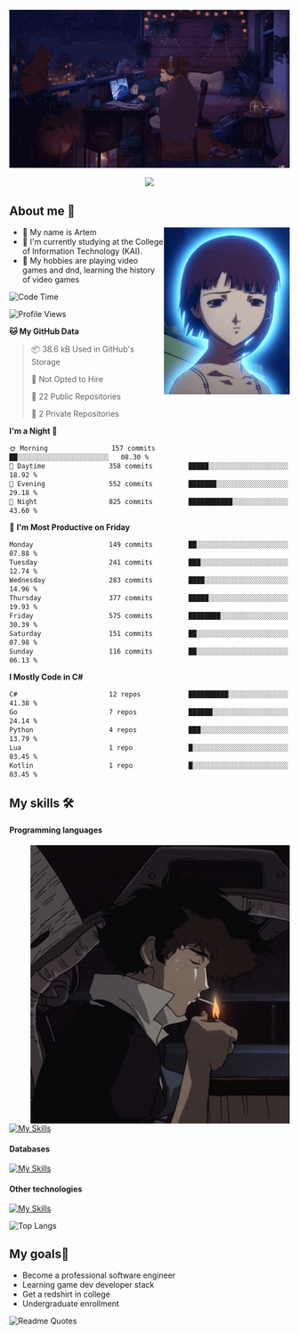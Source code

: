 <div align="center">
  <p>
    <img src="assets/lo-fi.gif">
  </p>
  <p>
    <img src="https://readme-typing-svg.herokuapp.com?color=%2336BCF7&lines=Welcome-to-my-profile&center=true&width=380&height=50&duration=4000&pause=1000">
  </p>
</div>

<div>
  <h2>About me 🚀</h2>
   <div align="center">
    <img src="assets/lain2.gif" align="right" height="300px">
  </div>
  <ul>
    <li>👨 My name is Artem</li>
    <li>🌱 I'm currently studying at the College of Information Technology (KAI).</li>
    <li>👾 My hobbies are playing video games and dnd, learning the history of video games </li>
  </ul>
</div>


<!--START_SECTION:waka-->
![Code Time](http://img.shields.io/badge/Code%20Time-238%20hrs%2017%20mins-blue)

![Profile Views](http://img.shields.io/badge/Profile%20Views-0-blue)

**🐱 My GitHub Data** 

> 📦 38.6 kB Used in GitHub's Storage 
 > 
> 🚫 Not Opted to Hire
 > 
> 📜 22 Public Repositories 
 > 
> 🔑 2 Private Repositories 
 > 
**I'm a Night 🦉** 

```text
🌞 Morning                157 commits         ██░░░░░░░░░░░░░░░░░░░░░░░   08.30 % 
🌆 Daytime                358 commits         █████░░░░░░░░░░░░░░░░░░░░   18.92 % 
🌃 Evening                552 commits         ███████░░░░░░░░░░░░░░░░░░   29.18 % 
🌙 Night                  825 commits         ███████████░░░░░░░░░░░░░░   43.60 % 
```
📅 **I'm Most Productive on Friday** 

```text
Monday                   149 commits         ██░░░░░░░░░░░░░░░░░░░░░░░   07.88 % 
Tuesday                  241 commits         ███░░░░░░░░░░░░░░░░░░░░░░   12.74 % 
Wednesday                283 commits         ████░░░░░░░░░░░░░░░░░░░░░   14.96 % 
Thursday                 377 commits         █████░░░░░░░░░░░░░░░░░░░░   19.93 % 
Friday                   575 commits         ████████░░░░░░░░░░░░░░░░░   30.39 % 
Saturday                 151 commits         ██░░░░░░░░░░░░░░░░░░░░░░░   07.98 % 
Sunday                   116 commits         ██░░░░░░░░░░░░░░░░░░░░░░░   06.13 % 
```


**I Mostly Code in C#** 

```text
C#                       12 repos            ██████████░░░░░░░░░░░░░░░   41.38 % 
Go                       7 repos             ██████░░░░░░░░░░░░░░░░░░░   24.14 % 
Python                   4 repos             ███░░░░░░░░░░░░░░░░░░░░░░   13.79 % 
Lua                      1 repo              █░░░░░░░░░░░░░░░░░░░░░░░░   03.45 % 
Kotlin                   1 repo              █░░░░░░░░░░░░░░░░░░░░░░░░   03.45 % 
```




<!--END_SECTION:waka-->

## My skills 🛠️
#### Programming languages
<div align="center">
  <img src="assets/bebop_smoke.gif" align="right" height="500px">
</div>


[![My Skills](https://skillicons.dev/icons?i=go,cs,python)](https://skillicons.dev)
#### Databases
[![My Skills](https://skillicons.dev/icons?i=mysql,mongodb,postgres)](https://skillicons.dev)
#### Other technologies
[![My Skills](https://skillicons.dev/icons?i=unity,docker,git,wasm,githubactions,kafka)](https://skillicons.dev)

![Top Langs](https://github-readme-stats.vercel.app/api/top-langs/?username=nifle3&layout=compact&theme=nord)


## My goals🚀
- Become a professional software engineer
- Learning game dev developer stack
- Get a redshirt in college
- Undergraduate enrollment

![Readme Quotes](https://quotes-github-readme.vercel.app/api?type=horizontal&theme=nord) 
